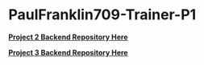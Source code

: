 # PaulFranklin709-Trainer-P1
**[Project 2 Backend Repository Here](https://github.com/PaulFranklin709/PrimaryKeys-P2-Backend)**

**[Project 3 Backend Repository Here](https://github.com/PaulFranklin709/P3-Backend)**
